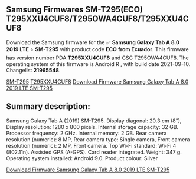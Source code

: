 <h2>Samsung Firmwares SM-T295(ECO) T295XXU4CUF8/T295OWA4CUF8/T295XXU4CUF8</h2>
Download the Samsung firmware for the ✅ <strong>Samsung Galaxy Tab A 8.0 2019 LTE </strong> ⭐ <strong>SM-T295</strong> with product code <strong>ECO</strong> <strong> from Ecuador</strong>. This firmware has version number PDA <strong>T295XXU4CUF8</strong> and CSC T295OWA4CUF8. The operating system of this firmware is Android R , with build date 2021-09-10. Changelist <strong>21965548</strong>.


[SM-T295](https://samfirm.shop/samsung/model/SM-T295)
[T295XXU4CUF8](https://samfirm.shop/samsung/pda/T295XXU4CUF8)
[Download Firmware Samsung Galaxy Tab A 8.0 2019 LTE SM-T295](https://samfirm.shop/samsung/firmware/455205)
<h2>Summary description:</h2>
<p>Samsung Galaxy Tab A (2019) SM-T295. Display diagonal: 20.3 cm (8"), Display resolution: 1280 x 800 pixels. Internal storage capacity: 32 GB. Processor frequency: 2 GHz. Internal memory: 2 GB. Rear camera resolution (numeric): 8 MP, Rear camera type: Single camera, Front camera resolution (numeric): 2 MP, Front camera. Top Wi-Fi standard: Wi-Fi 4 (802.11n). Assisted GPS (A-GPS). Card reader integrated. Weight: 347 g. Operating system installed: Android 9.0. Product colour: Silver</p>


[Download Firmware Samsung Galaxy Tab A 8.0 2019 LTE SM-T295](https://samfirm.shop/samsung/firmware/455205)
